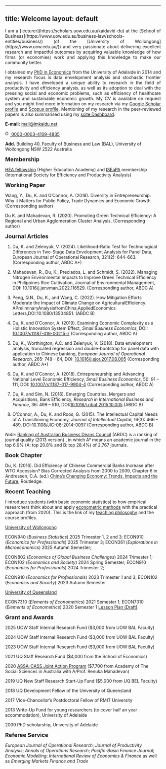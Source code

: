 
---
title: Welcome
layout: default
---

<div style="text-align: justify"> 
I am a [lecturer](https://scholars.uow.edu.au/kaidavid-du) at the [School of Business](https://www.uow.edu.au/business-law/schools-entities/business/) (of the [University of Wollongong](https://www.uow.edu.au/)) and very passionate about delivering excellent research and impactful outcomes by acquiring valuable knowledge of how firms (or economies) work and applying this knowledge to make our community better. 

I obtained my [PhD in Economics](https://economics.adelaide.edu.au) from the University of Adelaide in 2014 and my research focus is data envelopment analysis and stochastic frontier analysis. I have developed a unique ability to research in the field of productivity and efficiency analysis, as well as its adoption to deal with the pressing social and economic problems, such as efficiency of healthcare system and sustainable economic growth. My CV is available on request and you might find more information on my research via my [Google Scholar profile](https://scholar.google.com.au/citations?user=Z0H3AvQAAAAJ&hl=en) and [Scopus profile](https://www.scopus.com/authid/detail.uri?authorId=56697897900). Mentioning of my research in the peer-reviewed papers is also summarised using my [scite Dashboard](https://scite.ai/dashboard/citations-in-summaries-8bG).
</div>

**E-mail:** mail@imkaidu.net

[//]: <**ORCID iD:** [0000-0003-4109-4835](https://orcid.org/0000-0003-4109-4835)>

<a href="https://orcid.org/0000-0003-4109-4835">
<img alt="ORCID logo" src="https://info.orcid.org/wp-content/uploads/2019/11/orcid_16x16.png" width="16" height="16" />
0000-0003-4109-4835
</a>

**Add.** Building 40, Faculty of Business and Law (BAL), University of Wollongong NSW 2522 Australia

<font size="+1"> <b> Membership </b> </font>

[HEA fellowship](https://itali.uq.edu.au/awards-grants/fellowships/hea) (Higher Education Academy) and [ISEaPA](https://iseapa.org) membership (International Society for Efficiency and Productivity Analysis)

<font size="+1"> <b> Working Paper </b> </font>

Wang, Y., Du, K. and O’Connor, A. (2018). Diversity in Entrepreneurship: Why it Matters for Public Policy, Trade Dynamics and Economic Growth. (Corresponding author)

Du K. and Mahadevan, R. (2020). Promoting Green Technical Efficiency: A Regional and Urban Agglomeration Cluster Analysis. (Corresponding author)

<font size="+1"> <b> Journal Articles </b> </font>

1. Du, K. and Zelenyuk, V. (2024). Likelihood-Ratio Test for Technological Differences in Two-Stage Data Envelopment Analysis for Panel Data, European Journal of Operational Research, 321(2): 644–663. (Corresponding author, ABDC A*)

2. Mahadevan, R., Du, K., Preciados, L. and Schmidt, S. (2022). Managing Nitrogen Environmental Impacts to Improve Green Technical Efficiency in Philippines Rice Cultivation, Journal of Environmental Management, DOI: 10.1016/j.jenvman.2022.116529. (Corresponding author, ABDC A)

3. Peng, Q.N., Du, K., and Wang, C. (2022). How Mitigation Efforts Moderate the Impact of Climate Change on AgriculturalEfficiency: APreliminaryAnalysisfromChina,AppliedEconomics Letters,DOI:10.1080/13504851. (ABDC B)

4. Du, K. and O’Connor, A. (2019). Examining Economic Complexity as a Holistic Innovation System Effect, *Small Business Economics*, DOI: [10.1007/s11187-019-00215-z](https://link.springer.com/article/10.1007/s11187-019-00215-z) (Corresponding author, ABDC A)

5. Du, K., Worthington, A.C. and Zelenyuk, V. (2018). Data envelopment analysis, truncated regression and double-bootstrap for panel data with application to Chinese banking, *European Journal of Operational Research*, 265: 748 – 64, DOI: [10.1016/j.ejor.2017.08.005](https://doi.org/10.1016/j.ejor.2017.08.005) (Corresponding author, ABDC A*)

6. Du, K. and O’Connor, A. (2018). Entrepreneurship and Advancing National Level Economic Efficiency, *Small Business Economics*, 50: 91 – 111, DOI: [10.1007/s11187-017-9904-4](https://doi.org/10.1007/s11187-017-9904-4) (Corresponding author, ABDC A)

7. Du, K. and Sim, N. (2016). Emerging Countries, Mergers and Acquisitions, Bank Efficiency, *Research in International Business and Finance*, 36: 499 – 510, DOI:[10.1016/j.ribaf.2015.10.005](https://doi.org/10.1016/j.ribaf.2015.10.005) (ABDC B)

8. O’Connor, A., Du, K. and Roos, G. (2015). The Intellectual Capital Needs of A Transitioning Economy, *Journal of Intellectual Capital*, 16(3): 466 – 489, DOI:[10.1108/JIC-08-2014-0097](https://doi.org/10.1108/JIC-08-2014-0097) (Corresponding author, ABDC B)

*Note*: [Ranking of Australian Business Deans Council](https://abdc.edu.au/research/abdc-journal-list/) (ABDC) is a ranking of journal quality (2013 version) , in which A* means an academic journal in the top 6.9% (A: top 20.8% and B: top 28.4%) of 2,767 journals. 

<font size="+1"> <b> Book Chapter </b> </font>

Du, K. (2016). Did Efficiency of Chinese Commercial Banks Increase after WTO Accession? Bias Corrected Analysis from 2000 to 2009, Chapter 6 in Andressen, C.A. (ed.) [China’s Changing Economy: Trends, Impacts and the Future](https://www.routledge.com/Chinas-Changing-Economy-Trends-Impacts-and-the-Future/Andressen/p/book/9780367026721), Routledge.

<font size="+1"> <b> Recent Teaching </b> </font>

I introduce students (with basic economic statistics) to how empirical researchers think about and apply [econometric methods](https://www.amazon.com.au/Introduction-Econometrics-Global-James-Stock/dp/1292264454/ref=asc_df_1292264454/?tag=googleshopdsk-22&linkCode=df0&hvadid=361164490305&hvpos=&hvnetw=g&hvrand=8780685880543615614&hvpone=&hvptwo=&hvqmt=&hvdev=c&hvdvcmdl=&hvlocint=&hvlocphy=9069264&hvtargid=pla-738083680938&psc=1) with the practical approach (from 2020). This is the link of my [teaching philosophy](docs/Teaching_Philosophy.html) and the course profiles.

[University of Wollongong](https://www.uow.edu.au)

ECON940 (*Business Statistics*) 2025 Trimester 1, 2 and 3; ECON910 (*Economics for Professionals*) 2025 Trimester 3; ECON361 (*Explorations in Microeconomics*) 2025 Autumn Semester; 

ECON802 (*Economics of Global Business Challenges*) 2024 Trimester 1; ECON102 (*Economics and Society*) 2024 Spring Semester; ECON910 (*Economics for Professionals*) 2024 Trimester 2; 

ECON910 (*Economics for Professionals*) 2023 Trimester 1 and 3; ECON102 (*Economics and Society*) 2023 Autumn Semester

[University of Queensland](https://www.uq.edu.au) 

ECON7310 (*Elements of Econometrics*) 2021 Semester 1; ECON7310 (*Elements of Econometrics*) 2020 Semester 1 [Lesson Plan (Draft)](docs/econ_7310_2020/materialist.html)

<font size="+1"> <b> Grant and Awards </b> </font>

2025 UOW Staff Internal Research Fund ($3,000 from UOW BAL Faculty)

2024 UOW Staff Internal Research Fund ($3,000 from UOW BAL Faculty)

2023 UOW Staff Internal Research Fund ($3,000 from UOW BAL Faculty)

2021 UQ Staff Research Fund ($4,000 from the School of Economics)

2020 [ASSA-CASS Joint Action Program](http://www.csaa.org.au/2018/04/assa-cass-joint-action-program/) ($7,700 from Academy of The Social Sciences in Australia with A/Prof. Renuka Mahadevan)

2019 UQ New Staff Research Start-Up Fund ($5,000 from UQ BEL Faculty)

2018 UQ Development Fellow of the University of Queensland

2017 Vice-Chancellor’s Postdoctoral Fellow of RMIT University

2013 Write-Up Fund for young researchers (to cover half an year accommodation), University of Adelaide

2009 PhD scholarship, University of Adelaide

<font size="+1"> <b> Referee Service </b> </font>

*European Journal of Operational Research*; *Journal of Productivity Analysis*; *Annals of Operations Research*; *Pacific-Basin Finance Journal*; *Economic Modelling*; *International Review of Economics & Finance* as well as  *Emerging Markets Finance and Trade*

[//1]: <[Teaching](docs/test_Teaching.html)>

[//2]: <[Materials](docs/matlab_code/matlab_code.html)>

[//3]: <[MaterialsII](docs/econ_7310_2020/materialist.html)>

[//4]: <[Teaching](docs/test_Teaching.html)>

[//5]: <[Research](docs/test_Research.html)>



